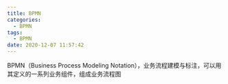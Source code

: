 ```yaml
---
title: BPMN
categories:
  - BPMN
tags:
  - BPMN
date: 2020-12-07 11:57:42
---
```


BPMN（Business Process Modeling Notation），业务流程建模与标注，可以用其定义的一系列业务组件，组成业务流程图


<!--more-->